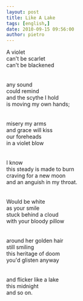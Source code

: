 ```yaml
---
layout: post
title: Like A Lake
tags: [english,]
date: 2010-09-15 09:56:00
author: pietro
---
```

A violet<br/>can't be scarlet<br/>can't be blackened <br/><br/><br/>any sound<br/>could remind<br/>and the scythe I hold<br/>is moving my own hands;<br/><br/><br/>misery my arms<br/>and grace will kiss<br/>our foreheads<br/>in a violet blow<br/><br/><br/>I know<br/>this steady is made to burn<br/>craving for a new moon<br/>and an anguish in my throat.<br/><br/><br/>Would be white<br/>as your smile<br/>stuck behind a cloud<br/>with your bloody pillow<br/><br/><br/>around her golden hair<br/>still smiling<br/>this heritage of doom<br/>you'd glisten anyway<br/><br/><br/>and flicker like a lake<br/>this midnight<br/>and so on.<br/>
